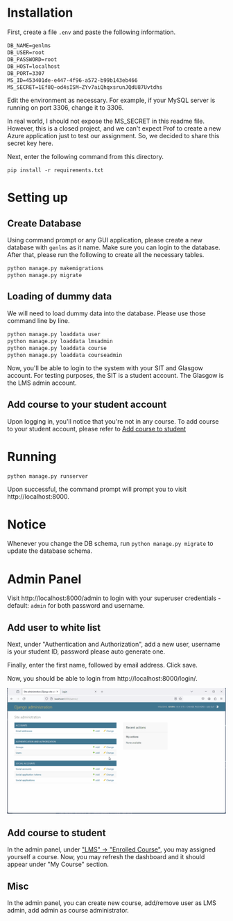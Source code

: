 # Installation
First, create a file `.env` and paste the following information.
```
DB_NAME=genlms
DB_USER=root
DB_PASSWORD=root
DB_HOST=localhost
DB_PORT=3307
MS_ID=453401de-e447-4f96-a572-b99b143eb466
MS_SECRET=1Ef8Q~od4sISM~ZYv7aiQhqxsrunJQdU87Uvtdhs
```

Edit the environment as necessary. For example, if your MySQL server is running on port 3306, change it to 3306.

In real world, I should not expose the MS_SECRET in this readme file. However, this is a closed project, and we can't expect Prof to create a new Azure application just to test our assignment. So, we decided to share this secret key here.

Next, enter the following command from this directory.
```
pip install -r requirements.txt
```
# Setting up
## Create Database
Using command prompt or any GUI application, please create a new database with `genlms` as it name. Make sure you can login to the database.
After that, please run the following to create all the necessary tables.

```
python manage.py makemigrations
python manage.py migrate
```

## Loading of dummy data
We will need to load dummy data into the database. Please use those command line by line.
```
python manage.py loaddata user
python manage.py loaddata lmsadmin
python manage.py loaddata course
python manage.py loaddata courseadmin
```

Now, you'll be able to login to the system with your SIT and Glasgow account. For testing purposes, the SIT is a student account. The Glasgow is the LMS admin account.
## Add course to your student account
Upon logging in, you'll notice that you're not in any course. To add course to your student account, please refer to [Add course to student](#add-course-to-student)
# Running
```
python manage.py runserver
```
Upon successful, the command prompt will prompt you to visit http://localhost:8000.
# Notice
Whenever you change the DB schema, run `python manage.py migrate` to update the database schema.

# Admin Panel
Visit http://localhost:8000/admin to login with your superuser credentials - default: `admin` for both password and username.

## Add user to white list
Next, under "Authentication and Authorization", add a new user, username is your student ID, password please auto generate one.

Finally, enter the first name, followed by email address. Click save.

Now, you should be able to login from http://localhost:8000/login/.

![Screenshot of the creating user steps](/static/steps.gif)

## Add course to student
In the admin panel, under ["LMS" -> "Enrolled Course"](http://localhost:8000/admin/lms/enrolledcourse/), you may assigned yourself a course.
Now, you may refresh the dashboard and it should appear under "My Course" section.

## Misc
In the admin panel, you can create new course, add/remove user as LMS admin, add admin as course administrator.
